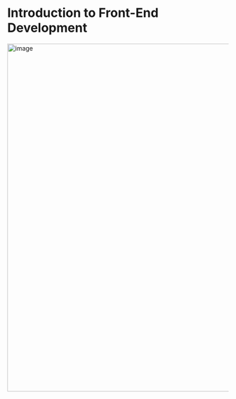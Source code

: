 # Introduction to Front-End Development
<img width="791" alt="image" src="https://github.com/donghwui/Meta-Frontend-Developer/assets/63986023/3e5a7c70-37f0-4072-a262-173e80a5fe9a">
